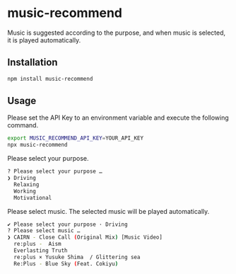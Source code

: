 # music-recommend

Music is suggested according to the purpose, and when music is selected, it is played automatically.

## Installation

```sh
npm install music-recommend
```

## Usage

Please set the API Key to an environment variable and execute the following command.

```sh
export MUSIC_RECOMMEND_API_KEY=YOUR_API_KEY
npx music-recommend
```

Please select your purpose.

```sh
? Please select your purpose …
❯ Driving
  Relaxing
  Working
  Motivational
```

Please select music. The selected music will be played automatically.

```sh
✔ Please select your purpose · Driving
? Please select music …
❯ CAIRN - Close Call (Original Mix) [Music Video]
  re:plus -  Aism
  Everlasting Truth
  re:plus × Yusuke Shima  / Glittering sea
  Re:Plus - Blue Sky (Feat. Cokiyu)
